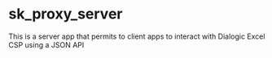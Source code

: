 # sk_proxy_server
This is a server app that permits to client apps to interact with Dialogic Excel CSP using a JSON API
